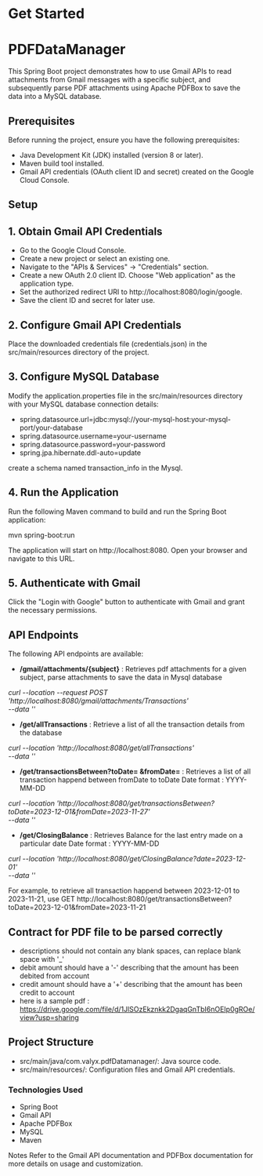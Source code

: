 
# Get Started 

# PDFDataManager

This Spring Boot project demonstrates how to use Gmail APIs to read attachments from Gmail messages with a specific subject, and subsequently parse PDF attachments using Apache PDFBox to save the data into a MySQL database.

## Prerequisites
Before running the project, ensure you have the following prerequisites:

* Java Development Kit (JDK) installed (version 8 or later).
* Maven build tool installed.
* Gmail API credentials (OAuth client ID and secret) created on the Google Cloud Console.

## Setup

## 1. Obtain Gmail API Credentials

* Go to the Google Cloud Console.
* Create a new project or select an existing one.
* Navigate to the "APIs & Services" -> "Credentials" section.
* Create a new OAuth 2.0 client ID. Choose "Web application" as the application type.
* Set the authorized redirect URI to http://localhost:8080/login/google.
* Save the client ID and secret for later use.

## 2. Configure Gmail API Credentials

Place the downloaded credentials file (credentials.json) in the src/main/resources directory of the project.

## 3. Configure MySQL Database
Modify the application.properties file in the src/main/resources directory with your MySQL database connection details:

 * spring.datasource.url=jdbc:mysql://your-mysql-host:your-mysql-port/your-database  
* spring.datasource.username=your-username
* spring.datasource.password=your-password
* spring.jpa.hibernate.ddl-auto=update

create a schema named transaction_info in the Mysql.

## 4. Run the Application
Run the following Maven command to build and run the Spring Boot application:

mvn spring-boot:run

The application will start on http://localhost:8080. Open your browser and navigate to this URL.

## 5. Authenticate with Gmail
Click the "Login with Google" button to authenticate with Gmail and grant the necessary permissions.

## API Endpoints

The following API endpoints are available:

* **/gmail/attachments/{subject}** : Retrieves pdf attachments for a given subject, parse attachments to save the data in Mysql database 

_curl --location --request POST 'http://localhost:8080/gmail/attachments/Transactions' \
--data ''_


* **/get/allTransactions** : Retrieve a list of all the transaction details from the database

_curl --location 'http://localhost:8080/get/allTransactions' \
--data ''_

* **/get/transactionsBetween?toDate= &fromDate=** : Retrieves a list of all transaction happend between fromDate to toDate 
Date format : YYYY-MM-DD

_curl --location 'http://localhost:8080/get/transactionsBetween?toDate=2023-12-01&fromDate=2023-11-27' \
--data ''_

* **/get/ClosingBalance** : Retrieves Balance for the last entry made on a particular date 
Date format : YYYY-MM-DD

_curl --location 'http://localhost:8080/get/ClosingBalance?date=2023-12-01' \
--data ''_

For example, to retrieve all transaction happend between 2023-12-01 to 2023-11-21, use GET http://localhost:8080/get/transactionsBetween?toDate=2023-12-01&fromDate=2023-11-21


## Contract for PDF file to be parsed correctly
* descriptions should not contain any blank spaces, can replace blank space with '_'
* debit amount should have a '-' describing that the amount has been debited from account
* credit amount should have a '+' describing that the amount has been credit to account
* here is a sample pdf : https://drive.google.com/file/d/1JlSOzEkznkk2DgaqGnTbI6nOEIp0gROe/view?usp=sharing
## Project Structure
* src/main/java/com.valyx.pdfDatamanager/: Java source code.
* src/main/resources/: Configuration files and Gmail API credentials.

### Technologies Used
* Spring Boot
* Gmail API
* Apache PDFBox
* MySQL
* Maven

Notes
Refer to the Gmail API documentation and PDFBox documentation for more details on usage and customization.






